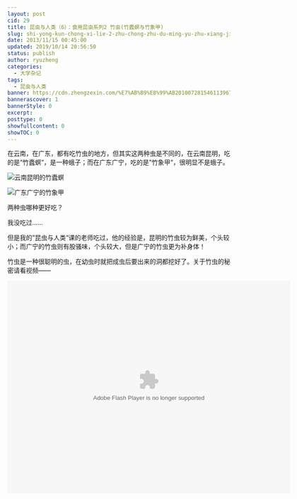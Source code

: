 ```yaml
---
layout: post
cid: 29
title: 昆虫与人类（6）：食用昆虫系列2 竹虫(竹蠹螟与竹象甲)
slug: shi-yong-kun-chong-xi-lie-2-zhu-chong-zhu-du-ming-yu-zhu-xiang-jia
date: 2013/11/15 00:45:00
updated: 2019/10/14 20:56:50
status: publish
author: ryuzheng
categories: 
  - 大学杂记
tags: 
  - 昆虫与人类
banner: https://cdn.zhengzexin.com/%E7%AB%B9%E8%99%AB201007281546113967%5B1%5D.jpg
bannerascover: 1
bannerStyle: 0
excerpt: 
posttype: 0
showfullcontent: 0
showTOC: 0
---
```



在云南，在广东，都有吃竹虫的地方，但其实这两种虫是不同的，在云南昆明，吃的是&ldquo;竹蠹螟&ldquo;，是一种蛾子；而在广东广宁，吃的是&rdquo;竹象甲&ldquo;，很明显不是蛾子。

![云南昆明的竹蠹螟](https://cdn.zhengzexin.com/%E7%AB%B9%E8%99%AB201007281546113967%5B1%5D.jpg)

![广东广宁的竹象甲](https://cdn.zhengzexin.com/%E7%AB%B9%E8%99%AB201007281546153992%5B1%5D.jpg)

两种虫哪种更好吃？

我没吃过......

但是我的&rdquo;昆虫与人类&ldquo;课的老师吃过，他的经验是，昆明的竹虫较为鲜美，个头较小；而广宁的竹虫则有股骚味，个头较大，但是广宁的竹虫更为补身体！

竹虫是一种很聪明的虫，在幼虫时就把成虫后要出来的洞都挖好了。关于竹虫的秘密请看视频&mdash;&mdash;

<embed allowfullscreen="true" allowscriptaccess="always" bgcolor="#000000" flashvars="adCalls=http%3A//pubads.g.doubleclick.net/gampad/adx%3Fiu%3D/8962/web_cntv/dicengye_qiantiepian1%26sz%3D7x1%26c%3D1384398290740%26m%3Dtext/xml%26t%3Dpage_group%253Ddianbo%2526subsite%253Dtv%2526CHANNEL%253D1%2526sorts%253D1%2526maima1%253D19%2526maima2%253D06%2526maima3%253D11%2526maima4%253D00%2526pindao%253Dz%2526shipinji%253Dz_E8_B5_B0_E8_BF_91_E7_A7_91_E5_AD_A6%2526shichang%253D0%7B%21@%23%7Dhttp%3A//pubads.g.doubleclick.net/gampad/adx%3Fiu%3D/8962/web_cntv/dicengye_qiantiepian2%26sz%3D7x2%26c%3D1384398290740%26m%3Dtext/xml%26t%3Dpage_group%253Ddianbo%2526subsite%253Dtv%2526CHANNEL%253D1%2526sorts%253D1%2526maima1%253D19%2526maima2%253D06%2526maima3%253D11%2526maima4%253D00%2526pindao%253Dz%2526shipinji%253Dz_E8_B5_B0_E8_BF_91_E7_A7_91_E5_AD_A6%2526shichang%253D0&amp;adAfter=http%3A//pubads.g.doubleclick.net/gampad/adx%3Fiu%3D/8962/web_cntv/dicengye_houtiepian%26sz%3D8x1%26c%3D1384398290741%26m%3Dtext/xml%26t%3Dpage_group%253Ddianbo%2526subsite%253Dtv%2526CHANNEL%253D1%2526sorts%253D1%2526maima1%253D19%2526maima2%253D06%2526maima3%253D11%2526maima4%253D00%2526pindao%253Dz%2526shipinji%253Dz_E8_B5_B0_E8_BF_91_E7_A7_91_E5_AD_A6%2526shichang%253D0&amp;adPause=http%3A//pubads.g.doubleclick.net/gampad/adx%3Fiu%3D/8962/web_cntv/dicengye_zanting%26sz%3D1x1%26c%3D1384398290741%26m%3Dtext/xml%26t%3Dpage_group%253Ddianbo%2526subsite%253Dtv%2526CHANNEL%253D1%2526sorts%253D1%2526maima1%253D19%2526maima2%253D06%2526maima3%253D11%2526maima4%253D00%2526pindao%253Dz%2526shipinji%253Dz_E8_B5_B0_E8_BF_91_E7_A7_91_E5_AD_A6%2526shichang%253D0&amp;adCorner=http%3A//pubads.g.doubleclick.net/gampad/adx%3Fiu%3D/8962/web_cntv/dicengye_jiaobiao%26sz%3D1x1%26c%3D1384398290741%26m%3Dtext/xml%26t%3Dpage_group%253Ddianbo%2526subsite%253Dtv%2526CHANNEL%253D1%2526sorts%253D1%2526maima1%253D19%2526maima2%253D06%2526maima3%253D11%2526maima4%253D00%2526pindao%253Dz%2526shipinji%253Dz_E8_B5_B0_E8_BF_91_E7_A7_91_E5_AD_A6%2526shichang%253D0&amp;adBanner=http%3A//pubads.g.doubleclick.net/gampad/adx%3Fiu%3D/8962/web_cntv/dicengye_xuanfubanner%26sz%3D1x1%26c%3D1384398290741%26m%3Dtext/xml%26t%3Dpage_group%253Ddianbo%2526subsite%253Dtv%2526CHANNEL%253D1%2526sorts%253D1%2526maima1%253D19%2526maima2%253D06%2526maima3%253D11%2526maima4%253D00%2526pindao%253Dz%2526shipinji%253Dz_E8_B5_B0_E8_BF_91_E7_A7_91_E5_AD_A6%2526shichang%253D0&amp;adText=http%3A//pubads.g.doubleclick.net/gampad/adx%3Fiu%3D/8962/web_cntv/dicengye_kongzhitiaowenzi%26sz%3D1x1%26c%3D1384398290741%26m%3Dtext/xml%26t%3Dpage_group%253Ddianbo%2526subsite%253Dtv%2526CHANNEL%253D1%2526sorts%253D1%2526maima1%253D19%2526maima2%253D06%2526maima3%253D11%2526maima4%253D00%2526pindao%253Dz%2526shipinji%253Dz_E8_B5_B0_E8_BF_91_E7_A7_91_E5_AD_A6%2526shichang%253D0&amp;videoId=2013&amp;filePath=/&amp;isAutoPlay=false&amp;url=http://search.cctv.com/playVideo.html?detailsid=c8ac35a7ad6e48abc26aa6869289c43c&amp;ad_maima=860010-1119061100&amp;title=%E8%B5%B0%E8%BF%91%E7%A7%91%E5%AD%A6&amp;tai=search&amp;configPath=http://js.player.cntv.cn/xml/config/outside.xml&amp;widgetsConfig=http://js.player.cntv.cn/xml/widgetsConfig/common.xml&amp;languageConfig=&amp;hour24DataURL=VodCycleData.xml&amp;outsideChannelId=channelBugu&amp;videoCenterId=c8ac35a7ad6e48abc26aa6869289c43c" height="480" id="v_player_cctv" lk_media="yes" lk_mediaid="lk_juiceapp_mediaPopup_1257416656250" menu="false" name="v_player_cctv" quality="best" src="http://player.cntv.cn/standard/cntvOutSidePlayer.swf" type="application/x-shockwave-flash" width="640"></embed>